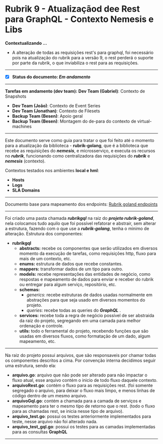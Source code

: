 # **Rubrik 9 - Atualizaçãod dee Rest para GraphQL - Contexto Nemesis e Libs**
**Contextualizando ...**

 - A alteração de todas as requisições rest's para graphql, foi necessário pois na atualização do rubrik para a versão 9, o rest perderá o suporte por parte da rubrik, o que inviabiliza o rest para as requisições.
 ---

 - [x] **Status do documento: *Em andamento***
 ---

**Tarefas em andamento (dev team):** 
 **Dev Team (Gabriel)**: Contexto de Snapshots
 - **Dev Team (João)**: Contexto de Event Series
 - **Dev Team (Jonathan)**: Contexto de Filesets
 - **Backup Team (Besen)**: Apoio geral
 - **Backup Team (Besen)**: Montagem do de-para do contexto de virtual-machines
---

Este documento serve como guia para tratar o que foi feito até o momento para a atualização da biblioteca - **rubrik-golang**, que é a biblioteca que recebe as requisições do ***nemesis***, e microsserviço, e executa os recursos no ***rubrik***, funcionando como centralizadora das requisições do ***rubrik*** e ***nemesis*** (contexto).

Contextos testados nos ambientes **local e hml**:

- **Hosts**
- **Logs**
- **SLA Domains**
---
Documento base para mapeamento dos endpoints:
[Rubrik goland endpoints](https://github.com/totvs-cloud/rubrik-end-points/blob/main/README.md)

---
Foi criado uma pasta chamada ***rubrikgql*** na raiz do ***projeto rubrik-goland***, nela colocamos tudo aquilo que foi possível refatorar e abstrair, sem alterar a estrutura, fazendo com o que use a ***rubrik-golang***, tenha o minimo de alteração.
Estrutura dos componentes:

 - **rubrikgql**  	
	 - **abstracts:** recebe os componentes que serão utilizados em diversos momento da execução de tarefas, como requisições http, fluxo para mais de um contexto, etc.
	 - **enums:** estrutura de dados que recebe constantes.
	 - **mappers:** transformar dados de um tipo para outro.
	 - **models:** recebe representações das entidades de negócio, como respostas e mapeamento de dados para enviar e receber do rubrik ou entregar para algum serviço, repositório, etc.
	 - **schemas:**
		 - *generics*: recebe estruturas de dados usadas normalmente em abstrações para que seja usado em diversos momentos do projeto.
		 - *queries*: recebe todas as queries do ***GraphQL*** .
	 -	**services:** recebe toda a regra de negócio possível de ser abstraida da raiz do projeto, segregando em uma camada para melhor ordenação e controle.
	 -	**utils:** todo o ferramental do projeto, recebendo funções que são usadas em diversos fluxos, como formatação de um dado, algum mapeamento, etc.
---
Na raiz do projeto possui arquivos, que são responsaveis por chamar todas os componentes descritos a cima.
Por convenção interna decidimos seguir uma estrutura, sendo ela:
 - **arquivo.go**: arquivo que não pode ser alterado para não impactar o fluxo atual, esse arquivo contém o inicio de todo fluxo daquele contexto.
 - **arquivoRest.go**: contém o fluxo para as requisições rest. (foi somente segregado o arquivo, para deixar o fluxo mais limpo, e menos linhas de código dentro de um mesmo arquivo.
 - **arquivoGql.go**: contém a chamada para a camada de serviços e mapeamento para ter o mesmo tipo de retorno que o rest. (todo o fluxo para as chamadas rest, se inicia nesse tipo de arquivo).
 - **arquivo_test.go**: possui os testes anteriormente implementados para teste, nesse arquivo não foi alterado nada.
 - **arquivo_test_gql.go**: possui os testes para as camadas implementadas para as consultas **GraphQL**
---
